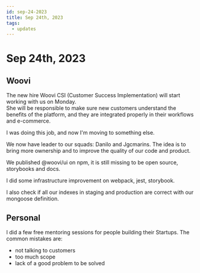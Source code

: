 ```yaml
---
id: sep-24-2023
title: Sep 24th, 2023
tags:
  - updates
---
```


# Sep 24th, 2023

## Woovi

The new hire Woovi CSI (Customer Success Implementation) will start working with us on Monday.  
She will be responsible to make sure new customers understand the benefits of the platform,
and they are integrated properly in their workflows and e-commerce.

I was doing this job, and now I'm moving to something else.

We now have leader to our squads: Danilo and Jgcmarins.
The idea is to bring more ownership and to improve the quality of our code and product.

We published @woovi/ui on npm, it is still missing to be open source, storybooks and docs.

I did some infrastructure improvement on webpack, jest, storybook.

I also check if all our indexes in staging and production are correct with our mongoose definition.

## Personal

I did a few free mentoring sessions for people building their Startups.
The common mistakes are:

- not talking to customers
- too much scope
- lack of a good problem to be solved
